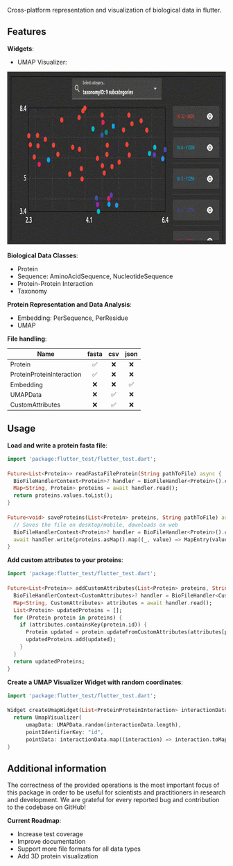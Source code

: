 <!--
This README describes the package. If you publish this package to pub.dev,
this README's contents appear on the landing page for your package.

For information about how to write a good package README, see the guide for
[writing package pages](https://dart.dev/guides/libraries/writing-package-pages).

For general information about developing packages, see the Dart guide for
[creating packages](https://dart.dev/guides/libraries/create-library-packages)
and the Flutter guide for
[developing packages and plugins](https://flutter.dev/developing-packages).
-->

Cross-platform representation and visualization of biological data in flutter.

## Features

**Widgets**:

* UMAP Visualizer:

<img src="https://github.com/SebieF/bio_flutter/blob/v0.0.3/doc/umap_visualizer.gif?raw=true" 
alt="An animated image of the UMAP Visualizer widget" height="398" width="816" title="UMAP Visualizer"/>

**Biological Data Classes**:

* Protein
* Sequence: AminoAcidSequence, NucleotideSequence
* Protein-Protein Interaction
* Taxonomy

**Protein Representation and Data Analysis**:

* Embedding: PerSequence, PerResidue
* UMAP

**File handling**:

| Name                      | fasta | csv | json |
|---------------------------|:-----:|:---:|:----:|
| Protein                   |   ✅   |  ❌  |  ❌   | 
| ProteinProteinInteraction |   ✅   |  ❌  |  ❌   | 
| Embedding                 |   ❌   |  ❌  |  ✅   | 
| UMAPData                  |   ❌   |  ✅  |  ❌   | 
| CustomAttributes          |   ❌   |  ✅  |  ❌   |

## Usage

**Load and write a protein fasta file**:

```dart
import 'package:flutter_test/flutter_test.dart';

Future<List<Protein>> readFastaFileProtein(String pathToFile) async {
  BioFileHandlerContext<Protein>? handler = BioFileHandler<Protein>().create(pathToFile);
  Map<String, Protein> proteins = await handler.read();
  return proteins.values.toList();
}

Future<void> saveProteins(List<Protein> proteins, String pathToFile) async {
  // Saves the file on desktop/mobile, downloads on web
  BioFileHandlerContext<Protein>? handler = BioFileHandler<Protein>().create(pathToFile);
  await handler.write(proteins.asMap().map((_, value) => MapEntry(value.id, value)));
}
```

**Add custom attributes to your proteins**:

```dart
import 'package:flutter_test/flutter_test.dart';

Future<List<Protein>> addCustomAttributes(List<Protein> proteins, String pathToFile) async {
  BioFileHandlerContext<CustomAttributes>? handler = BioFileHandler<CustomAttributes>().create(pathToFile);
  Map<String, CustomAttributes> attributes = await handler.read();
  List<Protein> updatedProteins = [];
  for (Protein protein in proteins) {
    if (attributes.containsKey(protein.id)) {
      Protein updated = protein.updateFromCustomAttributes(attributes[protein.id]!);
      updatedProteins.add(updated);
    }
  }
  return updatedProteins;
}
```

**Create a UMAP Visualizer Widget with random coordinates**:

```dart
import 'package:flutter_test/flutter_test.dart';

Widget createUmapWidget(List<ProteinProteinInteraction> interactionData) {
  return UmapVisualizer(
      umapData: UMAPData.random(interactionData.length),
      pointIdentifierKey: "id",
      pointData: interactionData.map((interaction) => interaction.toMap()).toList()); // Also works with protein data
}
```

## Additional information

The correctness of the provided operations is the most important focus of this package in order to be useful for
scientists and practitioners in research and development. We are grateful for every reported bug and contribution to
the codebase on GitHub!

**Current Roadmap**:

* Increase test coverage
* Improve documentation
* Support more file formats for all data types
* Add 3D protein visualization
